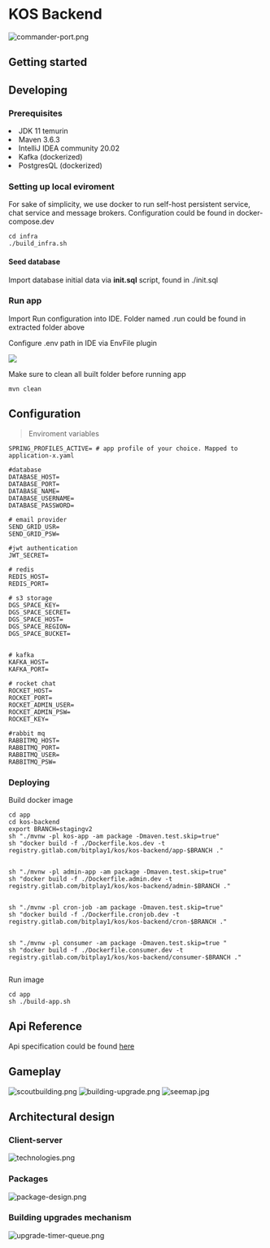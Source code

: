 # KOS Backend

![commander-port.png](assets/commander-port.png)


## Getting started

## Developing

### Prerequisites

<li>JDK 11 temurin</li>
<li>Maven 3.6.3</li>
<li>IntelliJ IDEA community 20.02</li>
<li>Kafka (dockerized)</li>
<li>PostgresQL (dockerized)</li>

### Setting up local eviroment
For sake of simplicity, we use docker to run self-host persistent service, chat service and message brokers. Configuration could be found in docker-compose.dev
```shell
cd infra
./build_infra.sh
```

#### Seed database <br>
Import database initial data via <b>init.sql</b> script, found in ./init.sql



### Run app

Import Run configuration into IDE. Folder named .run could be found in extracted folder above


Configure .env path in IDE via EnvFile plugin

<img src='https://plugins.jetbrains.com/files/7861/screenshot_19713.png'>

Make sure to clean all built folder before running app

```shell
mvn clean
```

## Configuration
> Enviroment variables

```shell
SPRING_PROFILES_ACTIVE= # app profile of your choice. Mapped to application-x.yaml

#database 
DATABASE_HOST= 
DATABASE_PORT=
DATABASE_NAME=
DATABASE_USERNAME=
DATABASE_PASSWORD=

# email provider
SEND_GRID_USR= 
SEND_GRID_PSW=

#jwt authentication
JWT_SECRET= 

# redis 
REDIS_HOST= 
REDIS_PORT=

# s3 storage
DGS_SPACE_KEY=
DGS_SPACE_SECRET=
DGS_SPACE_HOST=
DGS_SPACE_REGION=
DGS_SPACE_BUCKET=


# kafka
KAFKA_HOST=
KAFKA_PORT=

# rocket chat
ROCKET_HOST=
ROCKET_PORT=
ROCKET_ADMIN_USER=
ROCKET_ADMIN_PSW=
ROCKET_KEY=

#rabbit mq
RABBITMQ_HOST=
RABBITMQ_PORT=
RABBITMQ_USER=
RABBITMQ_PSW=
```
### Deploying

Build docker image

```shell
cd app
cd kos-backend
export BRANCH=stagingv2
sh "./mvnw -pl kos-app -am package -Dmaven.test.skip=true"        
sh "docker build -f ./Dockerfile.kos.dev -t registry.gitlab.com/bitplay1/kos/kos-backend/app-$BRANCH ."


sh "./mvnw -pl admin-app -am package -Dmaven.test.skip=true"
sh "docker build -f ./Dockerfile.admin.dev -t registry.gitlab.com/bitplay1/kos/kos-backend/admin-$BRANCH ."


sh "./mvnw -pl cron-job -am package -Dmaven.test.skip=true"
sh "docker build -f ./Dockerfile.cronjob.dev -t registry.gitlab.com/bitplay1/kos/kos-backend/cron-$BRANCH ."


sh "./mvnw -pl consumer -am package -Dmaven.test.skip=true "
sh "docker build -f ./Dockerfile.consumer.dev -t registry.gitlab.com/bitplay1/kos/kos-backend/consumer-$BRANCH ."
                    
```




Run image
```shell
cd app
sh ./build-app.sh
```





## Api Reference

Api specification could be found <a href='https://drive.google.com/drive/folders/1dap5cmOlPNNYu3_71BxLn3g60CwohmHW'>here</a>



## Gameplay
![scoutbuilding.png](assets/scoutbuilding.png)
![building-upgrade.png](assets/building-upgrade.png)
![seemap.jpg](assets/seemap.jpg)

## Architectural design

### Client-server
![technologies.png](assets/technologies.png)
### Packages
![package-design.png](assets/package-design.png)
### Building upgrades mechanism
![upgrade-timer-queue.png](assets/upgrade-timer-queue.png)